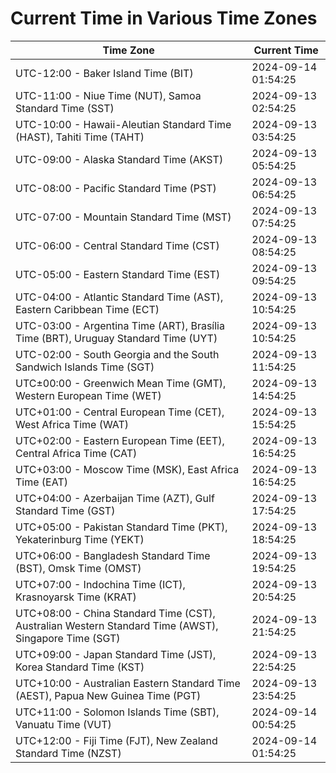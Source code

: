 # Current Time in Various Time Zones

| Time Zone | Current Time |
|-----------|--------------|
| UTC-12:00 - Baker Island Time (BIT) | 2024-09-14 01:54:25 |
| UTC-11:00 - Niue Time (NUT), Samoa Standard Time (SST) | 2024-09-13 02:54:25 |
| UTC-10:00 - Hawaii-Aleutian Standard Time (HAST), Tahiti Time (TAHT) | 2024-09-13 03:54:25 |
| UTC-09:00 - Alaska Standard Time (AKST) | 2024-09-13 05:54:25 |
| UTC-08:00 - Pacific Standard Time (PST) | 2024-09-13 06:54:25 |
| UTC-07:00 - Mountain Standard Time (MST) | 2024-09-13 07:54:25 |
| UTC-06:00 - Central Standard Time (CST) | 2024-09-13 08:54:25 |
| UTC-05:00 - Eastern Standard Time (EST) | 2024-09-13 09:54:25 |
| UTC-04:00 - Atlantic Standard Time (AST), Eastern Caribbean Time (ECT) | 2024-09-13 10:54:25 |
| UTC-03:00 - Argentina Time (ART), Brasília Time (BRT), Uruguay Standard Time (UYT) | 2024-09-13 10:54:25 |
| UTC-02:00 - South Georgia and the South Sandwich Islands Time (SGT) | 2024-09-13 11:54:25 |
| UTC±00:00 - Greenwich Mean Time (GMT), Western European Time (WET) | 2024-09-13 14:54:25 |
| UTC+01:00 - Central European Time (CET), West Africa Time (WAT) | 2024-09-13 15:54:25 |
| UTC+02:00 - Eastern European Time (EET), Central Africa Time (CAT) | 2024-09-13 16:54:25 |
| UTC+03:00 - Moscow Time (MSK), East Africa Time (EAT) | 2024-09-13 16:54:25 |
| UTC+04:00 - Azerbaijan Time (AZT), Gulf Standard Time (GST) | 2024-09-13 17:54:25 |
| UTC+05:00 - Pakistan Standard Time (PKT), Yekaterinburg Time (YEKT) | 2024-09-13 18:54:25 |
| UTC+06:00 - Bangladesh Standard Time (BST), Omsk Time (OMST) | 2024-09-13 19:54:25 |
| UTC+07:00 - Indochina Time (ICT), Krasnoyarsk Time (KRAT) | 2024-09-13 20:54:25 |
| UTC+08:00 - China Standard Time (CST), Australian Western Standard Time (AWST), Singapore Time (SGT) | 2024-09-13 21:54:25 |
| UTC+09:00 - Japan Standard Time (JST), Korea Standard Time (KST) | 2024-09-13 22:54:25 |
| UTC+10:00 - Australian Eastern Standard Time (AEST), Papua New Guinea Time (PGT) | 2024-09-13 23:54:25 |
| UTC+11:00 - Solomon Islands Time (SBT), Vanuatu Time (VUT) | 2024-09-14 00:54:25 |
| UTC+12:00 - Fiji Time (FJT), New Zealand Standard Time (NZST) | 2024-09-14 01:54:25 |
